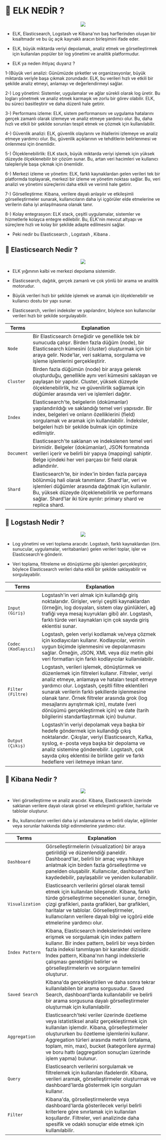 # 🎯 ELK NEDİR ?

<p align ="center">
<img src = "elk1">
</p>

* ELK, Elasticsearch, Logstash ve Kibana'nın baş harflerinden oluşan bir kısaltmadır ve bu üç açık kaynaklı aracın
  birleşimini ifade eder.

* ELK, büyük miktarda veriyi depolamak, analiz etmek ve görselleştirmek için kullanılan popüler bir log yönetimi ve
  analitik platformudur.

* ELK ya neden ihtiyaç duyarız ?
  
1-)Büyük veri analizi: Günümüzde şirketler ve organizasyonlar, büyük miktarda veriyle başa çıkmak zorundadır. ELK, bu
  verileri hızlı ve etkili bir şekilde analiz etmeyi, anlamayı ve değerlendirmeyi sağlar.

2-) Log yönetimi: Sistemler, uygulamalar ve ağlar sürekli olarak log üretir. Bu logları yönetmek ve analiz etmek
  karmaşık ve zorlu bir görev olabilir. ELK, bu süreci basitleştirir ve daha düzenli hale getirir.

3-) Performans izleme: ELK, sistem performansını ve uygulama hatalarını gerçek zamanlı olarak izlemeye ve analiz etmeye
yardımcı olur. Bu, daha hızlı ve etkili bir şekilde sorunları tespit etmek ve çözmek için kullanılabilir.

4-) Güvenlik analizi: ELK, güvenlik olaylarını ve ihlallerini izlemeye ve analiz etmeye yardımcı olur. Bu, güvenlik
açıklarının ve tehditlerin belirlenmesi ve önlenmesi için önemlidir.

5-) Ölçeklenebilirlik: ELK stack, büyük miktarda veriyi işlemek için yüksek düzeyde ölçeklenebilir bir çözüm sunar. Bu,
artan veri hacimleri ve kullanıcı talepleriyle başa çıkmak için önemlidir.

6-) Merkezi izleme ve yönetim: ELK, farklı kaynaklardan gelen verileri tek bir platformda toplayarak, merkezi bir izleme
ve yönetim noktası sağlar. Bu, veri analizi ve yönetimi süreçlerini daha etkili ve verimli hale getirir.

7-) Görselleştirme: Kibana, verilere dayalı anlaşılır ve etkileşimli görselleştirmeler sunarak, kullanıcıların daha iyi
içgörüler elde etmelerine ve verilerin daha iyi anlaşılmasına olanak tanır.

8-) Kolay entegrasyon: ELK stack, çeşitli uygulamalar, sistemler ve hizmetlerle kolayca entegre edilebilir. Bu, ELK'nin
mevcut altyapı ve süreçlere hızlı ve kolay bir şekilde adapte edilmesini sağlar.

* Peki nedir bu Elasticsearch , Logstash , Kibana .

## 📌 Elasticsearch Nedir ?

<p align ="center">
<img src = "elk2">
</p>

* ELK yığınının kalbi ve merkezi depolama sistemidir.

* Elasticsearch, dağıtık, gerçek zamanlı ve çok yönlü bir arama ve analitik motorudur.

* Büyük verileri hızlı bir şekilde işlemek ve aramak için ölçeklenebilir ve kullanıcı dostu bir yapı sunar.

* Elasticsearch, verileri indeksler ve yapılandırır, böylece son kullanıcılar verileri hızlı bir şekilde sorgulayabilir.

| Terms      | Explanation                                                                                                                                                                                                                                                                          |
|------------|--------------------------------------------------------------------------------------------------------------------------------------------------------------------------------------------------------------------------------------------------------------------------------------|
| `Node`     | Bir Elasticsearch örneğidir ve genellikle tek bir sunucuda çalışır. Birden fazla düğüm (node), bir Elasticsearch kümesini (cluster) oluşturmak için bir araya gelir. Node'lar, veri saklama, sorgulama ve işleme işlemlerini gerçekleştirir.                                         |
| `Cluster`  | Birden fazla düğümün (node) bir araya gelerek oluşturduğu, genellikle aynı veri kümesini saklayan ve paylaşan bir yapıdır. Cluster, yüksek düzeyde ölçeklenebilirlik, hız ve güvenilirlik sağlamak için düğümler arasında veri ve işlemleri dağıtır.                                 |
| `Index`    | Elasticsearch'te, belgelerin (dokümanlar) yapılandırıldığı ve saklandığı temel veri yapısıdır. Bir index, belgeleri ve onların özelliklerini (field) sorgulamak ve aramak için kullanılabilir. İndeksler, belgeleri hızlı bir şekilde bulmak için optimize edilmiştir.               |
| `Document` | Elasticsearch'te saklanan ve indekslenen temel veri birimidir. Belgeler (dokümanlar), JSON formatında verileri içerir ve belirli bir yapıya (mapping) sahiptir. Belge içindeki her veri parçası bir field olarak adlandırılır.                                                       |
| `Shard`    | Elasticsearch'te, bir index'in birden fazla parçaya bölünmüş hali olarak tanımlanır. Shard'lar, veri ve işlemleri düğümler arasında dağıtmak için kullanılır. Bu, yüksek düzeyde ölçeklenebilirlik ve performans sağlar. Shard'lar iki türe ayrılır: primary shard ve replica shard. |

## 📌 Logstash Nedir ?

<p align ="center">
<img src = "elk3">
</p>

* Log yönetimi ve veri toplama aracıdır. Logstash, farklı kaynaklardan (örn. sunucular, uygulamalar, veritabanları)
  gelen verileri toplar, işler ve Elasticsearch'e gönderir.

* Veri toplama, filtreleme ve dönüştürme gibi işlemleri gerçekleştirir, böylece Elasticsearch verileri daha etkili bir
  şekilde saklayabilir ve sorgulayabilir.

| Terms                | Explanation                                                                                                                                                                                                                                                                                                                                                                                                                                     |
|----------------------|-------------------------------------------------------------------------------------------------------------------------------------------------------------------------------------------------------------------------------------------------------------------------------------------------------------------------------------------------------------------------------------------------------------------------------------------------|
| `Input (Giriş) `     | Logstash'in veri almak için kullandığı giriş noktalarıdır. Girişler, veriyi çeşitli kaynaklardan (örneğin, log dosyaları, sistem olay günlükleri, ağ trafiği veya mesaj kuyrukları gibi) alır. Logstash, farklı türde veri kaynakları için çok sayıda giriş eklentisi sunar.                                                                                                                                                                    |
| `Codec (Kodlayıcı) ` | Logstash, gelen veriyi kodlamak ve/veya çözmek için kodlayıcıları kullanır. Kodlayıcılar, verinin uygun biçimde işlenmesini ve depolanmasını sağlar. Örneğin, JSON, XML veya düz metin gibi veri formatları için farklı kodlayıcılar kullanılabilir.                                                                                                                                                                                            |
| `Filter (Filtre) `   | Logstash, verileri işlemek, dönüştürmek ve düzenlemek için filtreleri kullanır. Filtreler, veriyi analiz etmeye, anlamaya ve hataları tespit etmeye yardımcı olur. Logstash, çeşitli filtre eklentileri sunarak verilerin farklı şekillerde işlenmesine olanak tanır. Örnek filtreler arasında grok (log mesajlarını ayrıştırmak için), mutate (veri dönüşümü gerçekleştirmek için) ve date (tarih bilgilerini standartlaştırmak için) bulunur. |
| `Output (Çıkış) `    | Logstash'in veriyi depolamak veya başka bir hedefe göndermek için kullandığı çıkış noktalarıdır. Çıkışlar, veriyi Elasticsearch, Kafka, syslog, e-posta veya başka bir depolama ve analiz sistemine gönderebilir. Logstash, çok sayıda çıkış eklentisi ile birlikte gelir ve farklı hedeflere veri iletmeye imkan tanır.                                                                                                                        |

## 📌 Kibana Nedir ?

<p align ="center">
<img src = "elk4">
</p>

* Veri görselleştirme ve analiz aracıdır. Kibana, Elasticsearch üzerinde saklanan verilere dayalı olarak görsel ve
  etkileşimli grafikler, haritalar ve tablolar oluşturur.

* Bu, kullanıcıların verileri daha iyi anlamalarına ve belirli olaylar, eğilimler veya sorunlar hakkında bilgi
  edinmelerine yardımcı olur.

| Terms                 | Explanation                                                                                                                                                                                                                                                                                                                                                                                                                                      |
|-----------------------|--------------------------------------------------------------------------------------------------------------------------------------------------------------------------------------------------------------------------------------------------------------------------------------------------------------------------------------------------------------------------------------------------------------------------------------------------|
| `Dashboard `          | Görselleştirmelerin (visualization) bir araya getirildiği ve düzenlendiği paneldir. Dashboard'lar, belirli bir amaç veya hikaye anlatmak için birden fazla görselleştirme ve panelden oluşabilir. Kullanıcılar, dashboard'ları kaydedebilir, paylaşabilir ve yeniden kullanabilir.                                                                                                                                                               |
| `Visualization `      | Elasticsearch verilerini görsel olarak temsil etmek için kullanılan bileşendir. Kibana, farklı türde görselleştirme seçenekleri sunar, örneğin, çizgi grafikleri, pasta grafikleri, bar grafikleri, haritalar ve tablolar. Görselleştirmeler, kullanıcıların verilere dayalı bilgi ve içgörü elde etmelerine yardımcı olur.                                                                                                                      |
| `Index Pattern `      | Kibana, Elasticsearch indekslerindeki verilere erişmek ve sorgulamak için index pattern kullanır. Bir index pattern, belirli bir veya birden fazla indeksi tanımlayan bir karakter dizisidir. Index pattern, Kibana'nın hangi indekslerle çalışması gerektiğini belirler ve görselleştirmelerin ve sorguların temelini oluşturur.                                                                                                                |
| `Saved Search `       | Kibana'da gerçekleştirilen ve daha sonra tekrar kullanılabilen bir arama sorgusudur. Saved Search, dashboard'larda kullanılabilir ve belirli bir arama sorgusuna dayalı görselleştirmeler oluşturmak için kullanılabilir.                                                                                                                                                                                                                        |
| `Aggregation `        | Elasticsearch'teki veriler üzerinde özetleme veya istatistiksel analiz gerçekleştirmek için kullanılan işlemdir. Kibana, görselleştirmeler oluştururken bu özetleme işlemlerini kullanır. Aggregation türleri arasında metrik (ortalama, toplam, min, max), bucket (kategorilere ayırma) ve boru hattı (aggregation sonuçları üzerinde işlem yapma) bulunur.                                                                                     |
| `Query `              | Elasticsearch verilerini sorgulamak ve filtrelemek için kullanılan ifadelerdir. Kibana, verileri aramak, görselleştirmeler oluşturmak ve dashboard'larda göstermek için sorguları kullanır.                                                                                                                                                                                                                                                      |
| `Filter `             | Kibana'da, görselleştirmelerde veya dashboard'larda gösterilecek veriyi belirli kriterlere göre sınırlamak için kullanılan koşullardır. Filtreler, veri analizinde daha spesifik ve odaklı sonuçlar elde etmek için kullanılabilir.                                                                                                                                                                                                              |
